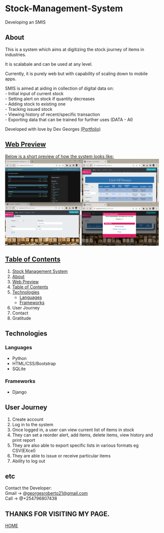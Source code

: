 # Stock-Management-System
Developing an SMIS

## About
<p>This is a system which aims at digitizing the stock journey of items in industries.</p>
<p>It is scalabale and can be used at any level.</p>
<p>Currently, it is purely web but with capability of scaling down to mobile apps.</p>
<p>
  SMIS is aimed at aiding in collection of digital data on:<br>
  - Initial input of current stock<br>
  - Setting alert on stock if quantity decreases<br>
  - Adding stock to existing one<br>
  - Tracking issued stock<br>
  - Viewing history of recent/specific transaction<br>
  - Exporting data that can be trained for further uses (DATA - AI)</p>
<p>Developed with love by Dev Georges <a href="https://roberto-georges.vercel.app">(Portfolio)</p>

## Web Preview
Below is a short preview of how the system looks like:<br>
![Preview](inventory/static/img/SMIS.png)

## Table of Contents
1. Stock Management System
2. About
3. Web Preview
4. Table of Contents
5. <a href="## Technologies">Technologies</a><br>
   - <a href="## Technologies">Languages</a><br>
   - <a href="## Technologies">Frameworks</a><br>
6. User Journey
7. Contact
8. Gratitude
   
## Technologies

### Languages
  - Python
  - HTML/CSS/Bootstrap
  - SQLite
  
### Frameworks
- Django

## User Journey
1. Create account
2. Log in to the system
3. Once logged in, a user can view current list of items in stock
4. They can set a reorder alert, add items, delete items, view history and print report
5. They are also able to export specific lists in various formats eg CSV(EXcel)
6. They are able to issue or receive particular items
7. Ability to log out

## etc
Contact the Developer:<br>
Gmail -> @<a href-="mailto:georgesroberto21@gmail.com">georgesroberto21@gmail.com<br>
Call  -> @<a href-="tel:+254796807438">+254796807438<br>

## THANKS FOR VISITING MY PAGE.
<a href="https://github.com/georgesroberto/georgesroberto">HOME</a>
